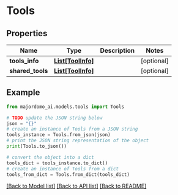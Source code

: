 # Tools


## Properties

Name | Type | Description | Notes
------------ | ------------- | ------------- | -------------
**tools_info** | [**List[ToolInfo]**](ToolInfo.md) |  | [optional] 
**shared_tools** | [**List[ToolInfo]**](ToolInfo.md) |  | [optional] 

## Example

```python
from majordomo_ai.models.tools import Tools

# TODO update the JSON string below
json = "{}"
# create an instance of Tools from a JSON string
tools_instance = Tools.from_json(json)
# print the JSON string representation of the object
print(Tools.to_json())

# convert the object into a dict
tools_dict = tools_instance.to_dict()
# create an instance of Tools from a dict
tools_from_dict = Tools.from_dict(tools_dict)
```
[[Back to Model list]](../README.md#documentation-for-models) [[Back to API list]](../README.md#documentation-for-api-endpoints) [[Back to README]](../README.md)


